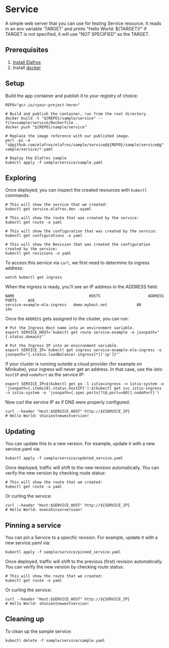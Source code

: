 # Service

A simple web server that you can use for testing Service resource.
It reads in an env variable 'TARGET' and prints "Hello World: ${TARGET}!" if
TARGET is not specified, it will use "NOT SPECIFIED" as the TARGET.

## Prerequisites

1. [Install Elafros](https://github.com/elafros/install/blob/master/README.md)
1. Install [docker](https://www.docker.com/)

## Setup

Build the app container and publish it to your registry of choice:

```shell
REPO="gcr.io/<your-project-here>"

# Build and publish the container, run from the root directory.
docker build -t "${REPO}/sample/service" --file=sample/service/Dockerfile .
docker push "${REPO}/sample/service"

# Replace the image reference with our published image.
perl -pi -e "s@github.com/elafros/elafros/sample/service@${REPO}/sample/service@g" sample/service/*.yaml

# Deploy the Elafros sample
kubectl apply -f sample/service/sample.yaml
```

## Exploring

Once deployed, you can inspect the created resources with `kubectl` commands:

```shell
# This will show the service that we created:
kubectl get service.elafros.dev -oyaml
```

```shell
# This will show the route that was created by the service:
kubectl get route -o yaml
```

```shell
# This will show the configuration that was created by the service:
kubectl get configurations -o yaml
```

```shell
# This will show the Revision that was created the configuration created by the service:
kubectl get revisions -o yaml

```

To access this service via `curl`, we first need to determine its ingress address:
```shell
watch kubectl get ingress
```

When the ingress is ready, you'll see an IP address in the ADDRESS field:

```
NAME                                 HOSTS                     ADDRESS   PORTS     AGE
service-example-ela-ingress   demo.myhost.net             80        14s
```

Once the `ADDRESS` gets assigned to the cluster, you can run:

```shell
# Put the Ingress Host name into an environment variable.
export SERVICE_HOST=`kubectl get route service-example -o jsonpath="{.status.domain}"`

# Put the Ingress IP into an environment variable.
export SERVICE_IP=`kubectl get ingress service-example-ela-ingress -o jsonpath="{.status.loadBalancer.ingress[*]['ip']}"`
```

If your cluster is running outside a cloud provider (for example on Minikube),
your ingress will never get an address. In that case, use the istio `hostIP` and `nodePort` as the service IP:

```shell
export SERVICE_IP=$(kubectl get po -l istio=ingress -n istio-system -o 'jsonpath={.items[0].status.hostIP}'):$(kubectl get svc istio-ingress -n istio-system -o 'jsonpath={.spec.ports[?(@.port==80)].nodePort}')
```

Now curl the service IP as if DNS were properly configured:

```shell
curl --header "Host:$SERVICE_HOST" http://${SERVICE_IP}
# Hello World: shiniestnewestversion!
```

## Updating

You can update this to a new version. For example, update it with a new service.yaml via:
```shell
kubectl apply -f sample/service/updated_service.yaml
```

Once deployed, traffic will shift to the new revision automatically. You can verify the new version
by checking route status:
```shell
# This will show the route that we created:
kubectl get route -o yaml
```

Or curling the service:
```shell
curl --header "Host:$SERVICE_HOST" http://${SERVICE_IP}
# Hello World: evenshinierversion!
```

## Pinning a service

You can pin a Service to a specific revision. For example, update it with a new service.yaml via:
```shell
kubectl apply -f sample/service/pinned_service.yaml
```

Once deployed, traffic will shift to the previous (first) revision automatically. You can verify the new version
by checking route status:
```shell
# This will show the route that we created:
kubectl get route -o yaml
```

Or curling the service:
```shell
curl --header "Host:$SERVICE_HOST" http://${SERVICE_IP}
# Hello World: shiniestnewestversion!
```

## Cleaning up

To clean up the sample service:

```shell
kubectl delete -f sample/service/sample.yaml
```
